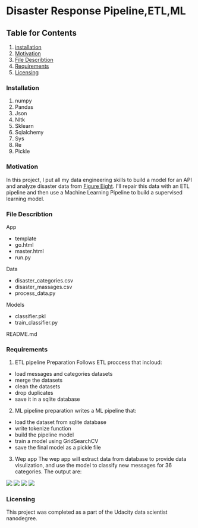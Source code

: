 # Disaster Response Pipeline,ETL,ML

## Table for Contents
1. [installation](https://github.com/mmohammad11/project1/edit/main/README.md#installation)
2. [Motivation](https://github.com/mmohammad11/project1/edit/main/README.md#motivation)
3. [File Describtion](https://github.com/mmohammad11/project1/edit/main/README.md#file-describtion)
4. [Requirements](https://github.com/mmohammad11/project1/edit/main/README.md#requirements)
5. [Licensing](https://github.com/mmohammad11/project1/edit/main/README.md#licensing)

### Installation
1. numpy
2. Pandas
3. Json
4. Nltk
5. Sklearn
6. Sqlalchemy
7. Sys
8. Re
9. Pickle

### Motivation

In this project, I put all my data engineering skills to build a model for an API and analyze disaster data from [Figure Eight](https://appen.com). I'll repair this data with an ETL pipeline and then use a Machine Learning Pipeline to build a supervised learning model.    

### File Describtion

App
* template
* go.html
* master.html
* run.py

Data
* disaster_categories.csv
* disaster_massages.csv
* process_data.py

Models
* classifier.pkl
* train_classifier.py

README.md

### Requirements

1. ETL pipeline Preparation
Follows ETL proccess that incloud:
* load messages and categories datasets
* merge the datasets
* clean the datasets
* drop duplicates
* save it in a sqlite database

2. ML pipeline preparation
writes a ML pipeline that:
* load the dataset from sqlite database
* write tokenize function
* build the pipeline model
* train a model using GridSearchCV
* save the final model as a pickle file

3. Wep app 
The wep app will extract data from database to provide data visulization, and use the model to classify new messages for 36 categories. The output are:

<img src="https://user-images.githubusercontent.com/122842788/232374746-5bfebfae-721c-4ecc-af6b-6a1b28f73504.png">
<img src="https://user-images.githubusercontent.com/122842788/232374890-064bf883-f951-49fc-9427-599117f9b1d9.png">
<img src="https://user-images.githubusercontent.com/122842788/232375018-4025c471-04ee-47a2-93f1-2cfcc6d5500c.png">
<img src="https://user-images.githubusercontent.com/122842788/232375080-ddbcc9dc-53f6-43ea-8d07-65a9ece7f765.png">

### Licensing
This project was completed as a part of the Udacity data scientist nanodegree. 
